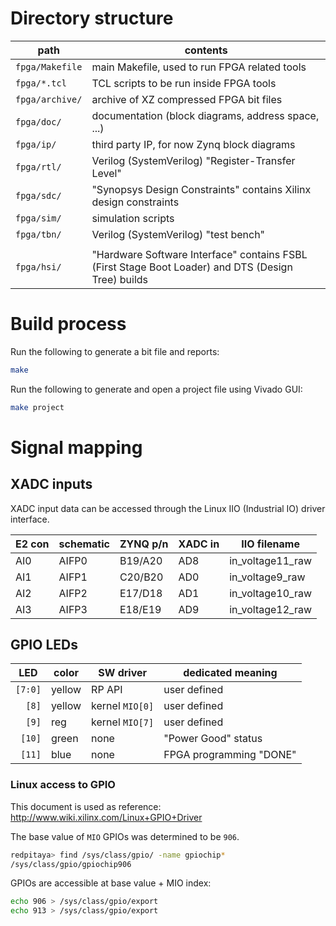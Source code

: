# Directory structure

|  path           | contents
|-----------------|----------------------------------------------------------------
| `fpga/Makefile` | main Makefile, used to run FPGA related tools
| `fpga/*.tcl`    | TCL scripts to be run inside FPGA tools
| `fpga/archive/` | archive of XZ compressed FPGA bit files
| `fpga/doc/`     | documentation (block diagrams, address space, ...)
| `fpga/ip/`      | third party IP, for now Zynq block diagrams
| `fpga/rtl/`     | Verilog (SystemVerilog) "Register-Transfer Level"
| `fpga/sdc/`     | "Synopsys Design Constraints" contains Xilinx design constraints
| `fpga/sim/`     | simulation scripts
| `fpga/tbn/`     | Verilog (SystemVerilog) "test bench"
|                 |
| `fpga/hsi/`     | "Hardware Software Interface" contains FSBL (First Stage Boot Loader) and DTS (Design Tree) builds

# Build process

Run the following to generate a bit file and reports:
```bash
make
```

Run the following to generate and open a project file using Vivado GUI:
```bash
make project
```

# Signal mapping

## XADC inputs

XADC input data can be accessed through the Linux IIO (Industrial IO) driver interface.

|E2 con | schematic | ZYNQ p/n | XADC in | IIO filename     |
|-------|-----------|----------|---------|------------------|
|AI0    | AIFP0     | B19/A20  | AD8     | in_voltage11_raw |
|AI1    | AIFP1     | C20/B20  | AD0     | in_voltage9_raw  |
|AI2    | AIFP2     | E17/D18  | AD1     | in_voltage10_raw |
|AI3    | AIFP3     | E18/E19  | AD9     | in_voltage12_raw |

## GPIO LEDs

| LED     | color  | SW driver       | dedicated meaning
|---------|--------|-----------------|----------------------------------
| `[7:0]` | yellow | RP API          | user defined
| `  [8]` | yellow | kernel `MIO[0]` | user defined
| `  [9]` | reg    | kernel `MIO[7]` | user defined
| ` [10]` | green  | none            | "Power Good" status
| ` [11]` | blue   | none            | FPGA programming "DONE"

### Linux access to GPIO

This document is used as reference: http://www.wiki.xilinx.com/Linux+GPIO+Driver

The base value of `MIO` GPIOs was determined to be `906`.
```bash
redpitaya> find /sys/class/gpio/ -name gpiochip*
/sys/class/gpio/gpiochip906
```

GPIOs are accessible at base value + MIO index:
```bash
echo 906 > /sys/class/gpio/export
echo 913 > /sys/class/gpio/export
```

